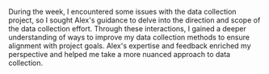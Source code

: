 During the week, I encountered some issues with the data collection project, so I sought Alex's guidance to delve into the direction and scope of the data collection effort. Through these interactions, I gained a deeper understanding of ways to improve my data collection methods to ensure alignment with project goals. Alex's expertise and feedback enriched my perspective and helped me take a more nuanced approach to data collection.
